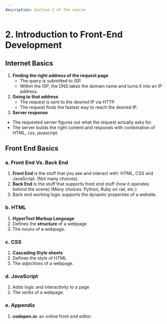 ```yaml
---
description: Section 2 of the course
---
```


# 2. Introduction to Front-End Development

## Internet Basics

1. **Finding the right address of the request page**
   * The query is submitted to ISP.
   * Within the ISP, the DNS takes the domain name and turns it into an IP address.
2. **Going to that address**
   * The request is sent to the desired IP via HTTP.
   * The request finds the fastest way to reach the desired IP.
3.  **Server response** 
   * The requested server figures out what the request actually asks for.
   * The server builds the right content and responds with combination of HTML, css, javascript. 

## Front End Basics

### a. Front End Vs. Back End

1. **Front End** is the stuff that you see and interact with: HTML, CSS and JavaScript. \(Not many choices\).
2. **Back End** is the stuff that supports front end stuff \(how it operates behind the scene\) \(Many choices: Python, Ruby on rail, etc.\)
3. Back end working logic supports the dynamic properties of a website.

### b. HTML

1. **HyperText Markup Language**
2. Defines the **structure** of a webpage
3. The _nouns_ of a webpage.

### c. CSS

1. **Cascading Style sheets**
2. Defines the style of HTML
3. The _adjectives_ of a webpage.

### d. JavaScript

1. Adds logic and interactivity to a page
2. The _verbs_ of a webpage.

### e. Appendix

1. **codepen.io**: an online front end editor.

